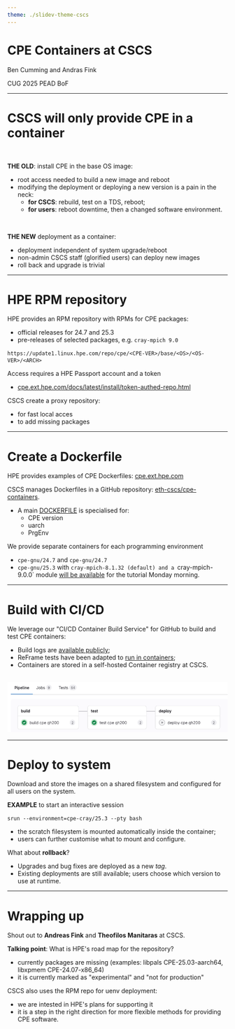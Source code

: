 ```yaml
---
theme: ./slidev-theme-cscs
---
```


# CPE Containers at CSCS

Ben Cumming and Andras Fink

CUG 2025 PEAD BoF

---

# CSCS **will** only provide CPE in a container

<br>

**THE OLD**: install CPE in the base OS image:
* root access needed to build a new image and reboot
* modifying the deployment or deploying a new version is a pain in the neck:
    * **for CSCS**: rebuild, test on a TDS, reboot;
    * **for users**: reboot downtime, then a changed software environment.

<div v-click>

<br>

**THE NEW** deployment as a container:
* deployment independent of system upgrade/reboot
* non-admin CSCS staff (glorified users) can deploy new images
* roll back and upgrade is trivial

</div>

---

# HPE RPM repository

HPE provides an RPM repository with RPMs for CPE packages:
* official releases for 24.7 and 25.3
* pre-releases of selected packages, e.g. `cray-mpich 9.0`

```
https://update1.linux.hpe.com/repo/cpe/<CPE-VER>/base/<OS>/<OS-VER>/<ARCH>
```

Access requires a HPE Passport account and a token
* [cpe.ext.hpe.com/docs/latest/install/token-authed-repo.html](https://cpe.ext.hpe.com/docs/latest/install/token-authed-repo.html)

CSCS create a proxy repository:
* for fast local acces
* to add missing packages

---

# Create a Dockerfile

HPE provides examples of CPE Dockerfiles: [cpe.ext.hpe.com](https://cpe.ext.hpe.com/docs/latest/install/installation-guidance-container.html)

CSCS manages Dockerfiles in a GitHub repository: [eth-cscs/cpe-containers](https://github.com/eth-cscs/cpe-containers).

* A main [DOCKERFILE](https://github.com/eth-cscs/cpe-containers/blob/main/Dockerfile) is specialised for:
    * CPE version
    * uarch
    * PrgEnv

We provide separate containers for each programming environment
* `cpe-gnu/24.7` and `cpe-gnu/24.7`
* `cpe-gnu/25.3` with `cray-mpich-8.1.32 (default) and a `cray-mpich-9.0.0` module [will be available](https://github.com/eth-cscs/cpe-containers/pull/4) for the tutorial Monday morning.

---

# Build with CI/CD

We leverage our "CI/CD Container Build Service" for GitHub to build and test CPE containers:

* Build logs are [available publicly](https://gitlab.com/cscs-ci/ci-testing/webhook-ci/mirrors/2669120559805972/3219555857501655/-/jobs/9450233771);
* ReFrame tests have been adapted to [run in containers](https://gitlab.com/cscs-ci/ci-testing/webhook-ci/mirrors/2669120559805972/3219555857501655/-/jobs/9435146510);
* Containers are stored in a self-hosted Container registry at CSCS.

<br>

<img src="./images/pipeline.png" class="h-50" alt="Alt text for the image">

---

# Deploy to system

Download and store the images on a shared filesystem and configured for all users on the system.

**EXAMPLE** to start an interactive session
```
srun --environment=cpe-cray/25.3 --pty bash
```

* the scratch filesystem is mounted automatically inside the container;
* users can further customise what to mount and configure.

<div v-click>

What about **rollback**?
* Upgrades and bug fixes are deployed as a new *tag*.
* Existing deployments are still available; users choose which version to use at runtime.

</div>

---

# Wrapping up

Shout out to **Andreas Fink** and **Theofilos Manitaras** at CSCS.

**Talking point**: What is HPE's road map for the repository?
* currently packages are missing (examples: libpals CPE-25.03-aarch64, libxpmem CPE-24.07-x86_64)
* it is currently marked as "experimental" and "not for production"

CSCS also uses the RPM repo for uenv deployment:
* we are intested in HPE's plans for supporting it
* it is a step in the right direction for more flexible methods for providing CPE software.


